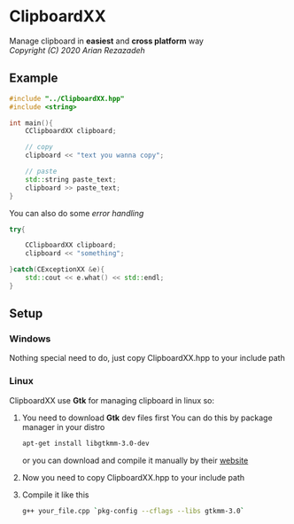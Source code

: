 # ClipboardXX
Manage clipboard in **easiest** and **cross platform** way  
*Copyright (C) 2020 Arian Rezazadeh*

## Example
```C++
#include "../ClipboardXX.hpp"
#include <string>

int main(){
    CClipboardXX clipboard;

    // copy
    clipboard‌ << "text you wanna copy";

    // paste
    std::string paste_text;
    clipboard >> paste_text;
}
```
You can also do some *error handling*
```C++
try{

    CClipboardXX clipboard;
    clipboard << "something";

}catch(CExceptionXX &e){
    std::cout << e.what() << std::endl;
}
```

## Setup

### Windows
Nothing special need to do, just copy ClipboardXX.hpp to your include path

### Linux
ClipboardXX use **Gtk** for managing clipboard in linux so:
1. You need to download **Gtk** dev files first
You can do this by package manager in your distro
    ```bash
    apt-get install libgtkmm-3.0-dev
    ```
    or you can download and compile it manually by their [website](https://www.gtkmm.org/en/download.html)


2. Now you need to copy ClipboardXX.hpp to your include path
3. Compile it like this
    ```bash
    g++ your_file.cpp `pkg-config --cflags --libs gtkmm-3.0`
    ```